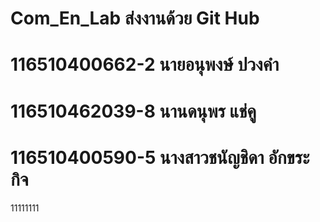 # Com_En_Lab ส่งงานด้วย Git Hub
# 116510400662-2 นายอนุพงษ์ ปวงคำ
# 116510462039-8 นานดนุพร แช่คู
# 116510400590-5 นางสาวชนัญชิดา อักขระกิจ
11111111